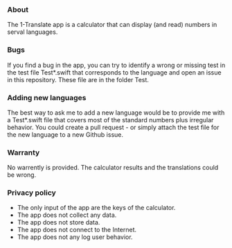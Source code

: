 ### About
The 1-Translate app is a calculator that can display (and read) numbers in serval languages.

### Bugs
If you find a bug in the app, you can try to identify a wrong or missing test in the test file Test*.swift that corresponds to the language and open an issue in this repository.
These file are in the folder Test.

### Adding new languages
The best way to ask me to add a new language would be to provide me with a Test*.swift file that covers most of the standard numbers plus irregular behavior. You could create a pull request - or simply attach the test file for the new language to a new Github issue.

### Warranty
No warrently is provided. The calculator results and the translations could be wrong.

### Privacy policy
* The only input of the app are the keys of the calculator.
* The app does not collect any data.
* The app does not store data.
* The app does not connect to the Internet.
* The app does not any log user behavior.
